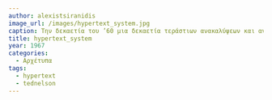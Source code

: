 ```yaml
---
author: alexistsiranidis
image_url: /images/hypertext_system.jpg
caption: Την δεκαετία του ’60 μια δεκαετία τεράστιων ανακαλύψεων και ανατροπών για την επιστήμη των υπολογιστών η ιδέα του Ted Nelson για κείμενο με συνδέσεις που σε μεταφέρουν σε άλλο σημείο τροφοδότησε το Hypertext Editing System και έμελλε να αλλάξει τον τρόπο που αλληλοεπιδρούμε με τα υπολογιστικά συστήματα για πάντα. 
title: hypertext_system
year: 1967
categories:
  - Αρχέτυπα 
tags:
  - hypertext
  - tednelson
---
```

